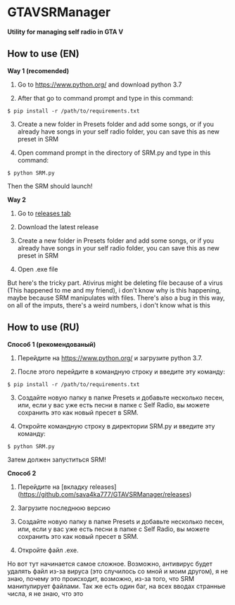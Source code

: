 # GTAVSRManager

**Utility for managing self radio in GTA V**

## How to use (EN)

**Way 1 (recomended)**

1. Go to https://www.python.org/ and download python 3.7

2. After that go to command prompt and type in this command:

`$ pip install -r /path/to/requirements.txt`

3. Create a new folder in Presets folder and add some songs, or if you already have songs in your self radio folder, you can save this as new preset in SRM

4. Open command prompt in the directory of SRM.py and type in this command:

`$ python SRM.py`

Then the SRM should launch!


**Way 2**

1. Go to [releases tab](https://github.com/sava4ka777/GTAVSRManager/releases)

2. Download the latest release

3. Create a new folder in Presets folder and add some songs, or if you already have songs in your self radio folder, you can save this as new preset in SRM

4. Open .exe file 

But here's the tricky part. Ativirus might be deleting file because of a virus (This happened to me and my friend), i don't know why is this happening, maybe because SRM manipulates with files. There's also a bug in this way, on all of the imputs, there's a weird numbers, i don't know what is this



## How to use (RU)

**Способ 1 (рекомендованый)**

1. Перейдите на https://www.python.org/ и загрузите python 3.7.

2. После этого перейдите в командную строку и введите эту команду:

`$ pip install -r /path/to/requirements.txt`

3. Создайте новую папку в папке Presets и добавьте несколько песен, или, если у вас уже есть песни в папке c Self Radio, вы можете сохранить это как новый пресет в SRM.

4. Откройте командную строку в директории SRM.py и введите эту команду:

`$ python SRM.py`

Затем должен запуститься SRM!

**Способ 2**

1. Перейдите на [вкладку releases] (https://github.com/sava4ka777/GTAVSRManager/releases)

2. Загрузите последнюю версию

3. Создайте новую папку в папке Presets и добавьте несколько песен, или, если у вас уже есть песни в папке c Self Radio, вы можете сохранить это как новый пресет в SRM.

4. Откройте файл .exe.

Но вот тут начинается самое сложное. Возможно, антивирус будет удалять файл из-за вируса (это случилось со мной и моим другом), я не знаю, почему это происходит, возможно, из-за того, что SRM манипулирует файлами. Так же есть один баг, на всех вводах странные числа, я не знаю, что это
